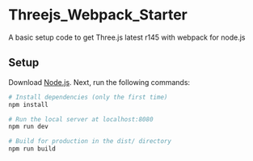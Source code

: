 # Threejs_Webpack_Starter
A basic setup code to get Three.js latest r145 with webpack for node.js

## Setup
Download [Node.js](https://nodejs.org/en/download/).
Next, run the following commands:

``` bash
# Install dependencies (only the first time)
npm install

# Run the local server at localhost:8080
npm run dev

# Build for production in the dist/ directory
npm run build
```

